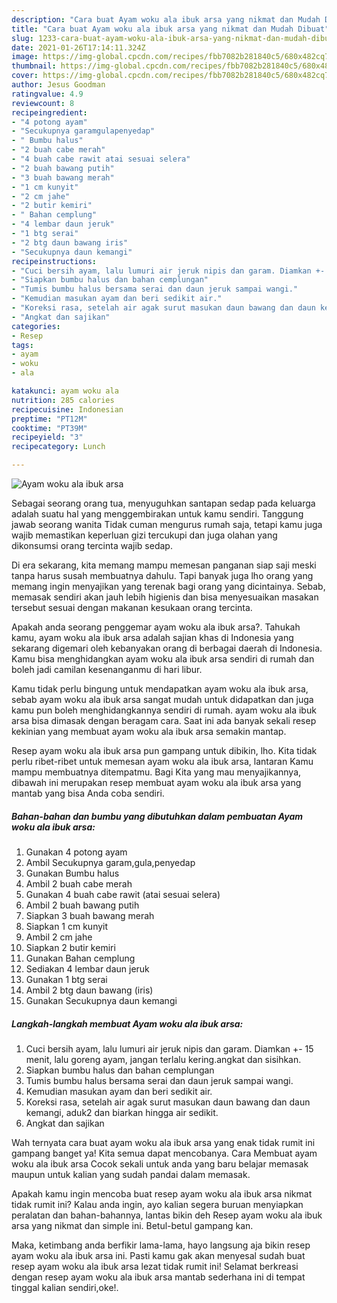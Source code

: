 ```yaml
---
description: "Cara buat Ayam woku ala ibuk arsa yang nikmat dan Mudah Dibuat"
title: "Cara buat Ayam woku ala ibuk arsa yang nikmat dan Mudah Dibuat"
slug: 1233-cara-buat-ayam-woku-ala-ibuk-arsa-yang-nikmat-dan-mudah-dibuat
date: 2021-01-26T17:14:11.324Z
image: https://img-global.cpcdn.com/recipes/fbb7082b281840c5/680x482cq70/ayam-woku-ala-ibuk-arsa-foto-resep-utama.jpg
thumbnail: https://img-global.cpcdn.com/recipes/fbb7082b281840c5/680x482cq70/ayam-woku-ala-ibuk-arsa-foto-resep-utama.jpg
cover: https://img-global.cpcdn.com/recipes/fbb7082b281840c5/680x482cq70/ayam-woku-ala-ibuk-arsa-foto-resep-utama.jpg
author: Jesus Goodman
ratingvalue: 4.9
reviewcount: 8
recipeingredient:
- "4 potong ayam"
- "Secukupnya garamgulapenyedap"
- " Bumbu halus"
- "2 buah cabe merah"
- "4 buah cabe rawit atai sesuai selera"
- "2 buah bawang putih"
- "3 buah bawang merah"
- "1 cm kunyit"
- "2 cm jahe"
- "2 butir kemiri"
- " Bahan cemplung"
- "4 lembar daun jeruk"
- "1 btg serai"
- "2 btg daun bawang iris"
- "Secukupnya daun kemangi"
recipeinstructions:
- "Cuci bersih ayam, lalu lumuri air jeruk nipis dan garam. Diamkan +- 15 menit, lalu goreng ayam, jangan terlalu kering.angkat dan sisihkan."
- "Siapkan bumbu halus dan bahan cemplungan"
- "Tumis bumbu halus bersama serai dan daun jeruk sampai wangi."
- "Kemudian masukan ayam dan beri sedikit air."
- "Koreksi rasa, setelah air agak surut masukan daun bawang dan daun kemangi, aduk2 dan biarkan hingga air sedikit."
- "Angkat dan sajikan"
categories:
- Resep
tags:
- ayam
- woku
- ala

katakunci: ayam woku ala 
nutrition: 285 calories
recipecuisine: Indonesian
preptime: "PT12M"
cooktime: "PT39M"
recipeyield: "3"
recipecategory: Lunch

---
```



![Ayam woku ala ibuk arsa](https://img-global.cpcdn.com/recipes/fbb7082b281840c5/680x482cq70/ayam-woku-ala-ibuk-arsa-foto-resep-utama.jpg)

Sebagai seorang orang tua, menyuguhkan santapan sedap pada keluarga adalah suatu hal yang menggembirakan untuk kamu sendiri. Tanggung jawab seorang  wanita Tidak cuman mengurus rumah saja, tetapi kamu juga wajib memastikan keperluan gizi tercukupi dan juga olahan yang dikonsumsi orang tercinta wajib sedap.

Di era  sekarang, kita memang mampu memesan panganan siap saji meski tanpa harus susah membuatnya dahulu. Tapi banyak juga lho orang yang memang ingin menyajikan yang terenak bagi orang yang dicintainya. Sebab, memasak sendiri akan jauh lebih higienis dan bisa menyesuaikan masakan tersebut sesuai dengan makanan kesukaan orang tercinta. 



Apakah anda seorang penggemar ayam woku ala ibuk arsa?. Tahukah kamu, ayam woku ala ibuk arsa adalah sajian khas di Indonesia yang sekarang digemari oleh kebanyakan orang di berbagai daerah di Indonesia. Kamu bisa menghidangkan ayam woku ala ibuk arsa sendiri di rumah dan boleh jadi camilan kesenanganmu di hari libur.

Kamu tidak perlu bingung untuk mendapatkan ayam woku ala ibuk arsa, sebab ayam woku ala ibuk arsa sangat mudah untuk didapatkan dan juga kamu pun boleh menghidangkannya sendiri di rumah. ayam woku ala ibuk arsa bisa dimasak dengan beragam cara. Saat ini ada banyak sekali resep kekinian yang membuat ayam woku ala ibuk arsa semakin mantap.

Resep ayam woku ala ibuk arsa pun gampang untuk dibikin, lho. Kita tidak perlu ribet-ribet untuk memesan ayam woku ala ibuk arsa, lantaran Kamu mampu membuatnya ditempatmu. Bagi Kita yang mau menyajikannya, dibawah ini merupakan resep membuat ayam woku ala ibuk arsa yang mantab yang bisa Anda coba sendiri.

<!--inarticleads1-->

##### Bahan-bahan dan bumbu yang dibutuhkan dalam pembuatan Ayam woku ala ibuk arsa:

1. Gunakan 4 potong ayam
1. Ambil Secukupnya garam,gula,penyedap
1. Gunakan  Bumbu halus
1. Ambil 2 buah cabe merah
1. Gunakan 4 buah cabe rawit (atai sesuai selera)
1. Ambil 2 buah bawang putih
1. Siapkan 3 buah bawang merah
1. Siapkan 1 cm kunyit
1. Ambil 2 cm jahe
1. Siapkan 2 butir kemiri
1. Gunakan  Bahan cemplung
1. Sediakan 4 lembar daun jeruk
1. Gunakan 1 btg serai
1. Ambil 2 btg daun bawang (iris)
1. Gunakan Secukupnya daun kemangi




<!--inarticleads2-->

##### Langkah-langkah membuat Ayam woku ala ibuk arsa:

1. Cuci bersih ayam, lalu lumuri air jeruk nipis dan garam. Diamkan +- 15 menit, lalu goreng ayam, jangan terlalu kering.angkat dan sisihkan.
1. Siapkan bumbu halus dan bahan cemplungan
1. Tumis bumbu halus bersama serai dan daun jeruk sampai wangi.
1. Kemudian masukan ayam dan beri sedikit air.
1. Koreksi rasa, setelah air agak surut masukan daun bawang dan daun kemangi, aduk2 dan biarkan hingga air sedikit.
1. Angkat dan sajikan




Wah ternyata cara buat ayam woku ala ibuk arsa yang enak tidak rumit ini gampang banget ya! Kita semua dapat mencobanya. Cara Membuat ayam woku ala ibuk arsa Cocok sekali untuk anda yang baru belajar memasak maupun untuk kalian yang sudah pandai dalam memasak.

Apakah kamu ingin mencoba buat resep ayam woku ala ibuk arsa nikmat tidak rumit ini? Kalau anda ingin, ayo kalian segera buruan menyiapkan peralatan dan bahan-bahannya, lantas bikin deh Resep ayam woku ala ibuk arsa yang nikmat dan simple ini. Betul-betul gampang kan. 

Maka, ketimbang anda berfikir lama-lama, hayo langsung aja bikin resep ayam woku ala ibuk arsa ini. Pasti kamu gak akan menyesal sudah buat resep ayam woku ala ibuk arsa lezat tidak rumit ini! Selamat berkreasi dengan resep ayam woku ala ibuk arsa mantab sederhana ini di tempat tinggal kalian sendiri,oke!.


